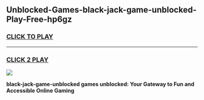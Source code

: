 
## Unblocked-Games-black-jack-game-unblocked-Play-Free-hp6gz
<h3>
<a href="https://premium76.site?title=black-jack-game-unblocked&ref=20A">CLICK TO PLAY</a></h3>
<hr>

<h3>
<a href="https://premium76.site?title=black-jack-game-unblocked&ref=20A">CLICK 2 PLAY</a>
  
</h3>

<a href="https://premium76.site?title=black-jack-game-unblocked&ref=20A"><img src="https://clearcache.store/games.png"></a>


**black-jack-game-unblocked games unblocked: Your Gateway to Fun and Accessible Online Gaming**
